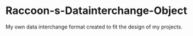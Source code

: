 # Raccoon-s-Datainterchange-Object
My own data interchange format created to fit the design of my projects.
